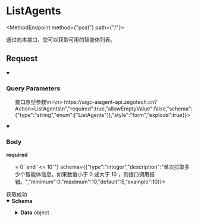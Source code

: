 <h1 className={"openapi__heading"}>ListAgents</h1>

<MethodEndpoint method={"post"} path={"/"}></MethodEndpoint>


通过向本接口，您可以获取可用的智能体列表。
## Request
<details style={{"marginBottom":"1rem"}} className={"openapi-markdown__details"} data-collapsed={false} open={true}><summary style={{}}><h3 className={"openapi-markdown__details-summary-header-params"}>Query Parameters</h3></summary><div><ul><ParamsItem className={"paramsItem"} param={{"name":"Action","in":"query","description":"> 接口原型参数\n>\n> https://aigc-aiagent-api.zegotech.cn?Action=ListAgents\n","required":true,"allowEmptyValue":false,"schema":{"type":"string","enum":["ListAgents"]},"style":"form","explode":true}}></ParamsItem><ParamsItem className={"paramsItem"} param={{"name":"AppId","in":"query","description":"AppId，ZEGO 分配的用户唯一凭证。","required":true,"schema":{"type":"integer","format":"uint32"}}}></ParamsItem><ParamsItem className={"paramsItem"} param={{"name":"SignatureNonce","in":"query","description":"随机字符串。","required":true,"schema":{"type":"string"}}}></ParamsItem><ParamsItem className={"paramsItem"} param={{"name":"Timestamp","in":"query","description":"Unix 时间戳，单位为秒。最多允许 10 分钟的误差。","required":true,"schema":{"type":"integer","format":"int64"}}}></ParamsItem><ParamsItem className={"paramsItem"} param={{"name":"Signature","in":"query","description":"签名，用于验证请求的合法性。","required":true,"schema":{"type":"string"}}}></ParamsItem><ParamsItem className={"paramsItem"} param={{"name":"SignatureVersion","in":"query","description":"签名版本号，默认值为 2.0。","required":true,"schema":{"type":"string","enum":["2.0"]}}}></ParamsItem></ul></div></details>
<MimeTabs className={"openapi-tabs__mime request"}><TabItem label={"application/json"} value={"application/json-schema"}><details style={{}} className={"openapi-markdown__details mime"} data-collapsed={false} open={true}><summary style={{}} className={"openapi-markdown__details-summary-mime"}><h3 className={"openapi-markdown__details-summary-header-body"}>Body</h3><strong className={"openapi-schema__required"}>required</strong></summary><ul className={"request-schema-first-body-node-container"}><SchemaItem collapsible={false} name={"Limit"} required={false} schemaName={"integer"} qualifierMessage={"**Possible values:** `>= 0` and `<= 10`"} schema={{"type":"integer","description":"单次拉取多少个智能体信息。如果数值小于 0 或大于 10 ，则接口调用报错。","minimum":0,"maximum":10,"default":5,"example":10}}></SchemaItem><SchemaItem collapsible={false} name={"Cursor"} required={false} schemaName={"string"} qualifierMessage={undefined} schema={{"type":"string","description":"分页拉取标志，第一次不填，之后填上一次返回的 Cursor 值。当返回的 Cursor 为空时，代表智能体列表获取完毕。","example":""}}></SchemaItem></ul></details></TabItem></MimeTabs>
<div><div><ApiTabs label={undefined} id={undefined}><TabItem label={"200"} value={"200"}><div>获取成功</div><div><MimeTabs className={"openapi-tabs__mime"} schemaType={"response"}><TabItem label={"application/json"} value={"application/json"}><SchemaTabs className={"openapi-tabs__schema"}><TabItem label={"Schema"} value={"Schema"}><details style={{}} className={"openapi-markdown__details response"} data-collapsed={false} open={true}><summary style={{}} className={"openapi-markdown__details-summary-response"}><strong>Schema</strong></summary><ul className={"response-schema-first-body-node-container"}><SchemaItem collapsible={false} name={"Code"} required={false} schemaName={"integer"} qualifierMessage={undefined} schema={{"type":"integer","description":"返回码，0 表示成功，其他值表示失败。详情请参考 [返回码](/aiagent-server/api-reference/return-codes) 说明。","example":0}}></SchemaItem><SchemaItem collapsible={false} name={"Message"} required={false} schemaName={"string"} qualifierMessage={undefined} schema={{"type":"string","description":"请求结果说明","example":"Success"}}></SchemaItem><SchemaItem collapsible={false} name={"RequestId"} required={false} schemaName={"string"} qualifierMessage={undefined} schema={{"type":"string","description":"请求 ID","example":"8825223157230377926"}}></SchemaItem><SchemaItem collapsible={true} className={"schemaItem"}><details style={{}} className={"openapi-markdown__details"}><summary style={{}}><span className={"openapi-schema__container"}><strong className={"openapi-schema__property"}>Data</strong><span className={"openapi-schema__name"}> object</span></span></summary><div className={"schema-description-container"}><SchemaItem collapsible={false} name={"Total"} required={false} schemaName={"integer"} qualifierMessage={undefined} schema={{"type":"integer","description":"符合查询条件的智能体总数","example":10}}></SchemaItem><SchemaItem collapsible={true} className={"schemaItem"}><details style={{}} className={"openapi-markdown__details"}><summary style={{}}><span className={"openapi-schema__container"}><strong className={"openapi-schema__property"}>Agents</strong><span className={"openapi-schema__name"}> object[]</span></span></summary><div className={"schema-description-container"}><div className={"schema-description"}>智能体列表</div><li className={"opening-array-bracket-container"}><div className={"opening-array-bracket"}><span className={"opening-array-bracket_text"}>Array</span><span className={"opening-array-bracket_symbol"}>[</span></div></li><SchemaItem collapsible={false} name={"AgentId"} required={false} schemaName={"string"} qualifierMessage={undefined} schema={{"type":"string","description":"智能体唯一标识符","example":"xiaozhi"}}></SchemaItem><SchemaItem collapsible={false} name={"Name"} required={false} schemaName={"string"} qualifierMessage={undefined} schema={{"type":"string","description":"智能体名称","example":"小智"}}></SchemaItem><SchemaItem collapsible={true} className={"schemaItem"}><details style={{}} className={"openapi-markdown__details"}><summary style={{}}><span className={"openapi-schema__container"}><strong className={"openapi-schema__property"}>LLM</strong><span className={"openapi-schema__name"}> object</span></span></summary><div className={"schema-description-container"}><SchemaItem collapsible={false} name={"Url"} required={true} schemaName={"string"} qualifierMessage={undefined} schema={{"type":"string","description":"接收请求的端点（可以是你自己的服务，也可以是任何 LLM 服务提供商提供的服务），并且必须兼容 [OpenAI Chat Completions API](https://platform.openai.com/docs/api-reference/chat)。\n\n例如：https://api.openai.com/v1/chat/completions\n\n> **📌 重要说明**\n>\n> 如果 ApiKey 设置为 \"zego_test\"，则必须使用以下 Url 地址之一：\n> - MiniMax：https://api.minimax.chat/v1/text/chatcompletion_v2\n> - 火山引擎（豆包）：https://ark.cn-beijing.volces.com/api/v3/chat/completions\n> - 阿里云百炼（通义千问）：https://dashscope.aliyuncs.com/compatible-mode/v1/chat/completions\n> - 阶跃星辰：https://api.stepfun.com/v1/chat/completions\n","example":"https://ark.cn-beijing.volces.com/api/v3/chat/completions"}}></SchemaItem><SchemaItem collapsible={false} name={"ApiKey"} required={false} schemaName={"string"} qualifierMessage={undefined} schema={{"type":"string","description":"LLM 服务提供商用于认证的参数。默认为空，但在生产环境中必须提供。\n\n> **📌 重要说明**\n>\n> 在接入测试期间(AI Agent 服务开通 2 周内)，可以将该参数值设置为 \"zego_test\" 即可使用该服务。\n","example":"zego_test"}}></SchemaItem><SchemaItem collapsible={false} name={"Model"} required={true} schemaName={"string"} qualifierMessage={undefined} schema={{"type":"string","description":"LLM 模型。不同的 LLM 服务提供商支持不同的模型，请参考其官方文档选择合适的模型。\n\n> **📌 重要说明**\n>\n> 如果 ApiKey 设置为 \"zego_test\"，则必须使用以下模型之一：\n> - MiniMax：\n>   - *MiniMax-Text-01*\n> - 火山引擎（豆包）：\n>   - *doubao-1-5-pro-32k-250115*\n>   - *doubao-1-5-lite-32k-250115*\n> - 阿里云百炼（通义千问）：\n>   - *qwen-plus*\n> - 阶跃星辰：\n>   - *step-2-16k*\n","example":"doubao-1-5-lite-32k-250115"}}></SchemaItem><SchemaItem collapsible={false} name={"SystemPrompt"} required={false} schemaName={"string"} qualifierMessage={undefined} schema={{"type":"string","description":"智能体系统提示（prompt）。调用 LLM 时附加在最前的预定义信息，用于控制 LLM 输出。可以是角色设定、提示词和回答样例等。","example":"你是一个友好的助手"}}></SchemaItem><SchemaItem collapsible={false} name={"Temperature"} required={false} schemaName={"number"} qualifierMessage={"**Possible values:** `>= 0` and `<= 2`"} schema={{"type":"number","description":"数值越高，输出越随机；数值越低，输出越集中和确定。","minimum":0,"maximum":2,"default":0.7,"example":0.7}}></SchemaItem><SchemaItem collapsible={false} name={"TopP"} required={false} schemaName={"number"} qualifierMessage={"**Possible values:** `>= 0` and `<= 1`"} schema={{"type":"number","description":"采样方法，数值越小，确定性越强；数值越大，随机性越强。","minimum":0,"maximum":1,"default":0.9,"example":0.9}}></SchemaItem><SchemaItem collapsible={false} name={"Params"} required={false} schemaName={"object"} qualifierMessage={undefined} schema={{"type":"object","description":"LLM 服务提供商支持的其他参数，如最大 Token 数量限制等。不同的 LLM 提供商支持不同的参数，请参考其官方文档并根据需要填写。","example":{"max_tokens":16384}}}></SchemaItem><SchemaItem collapsible={false} name={"AddAgentInfo"} required={false} schemaName={"boolean"} qualifierMessage={undefined} schema={{"type":"boolean","description":"如果此值为 true，AI Agent 服务器在请求 LLM 服务时会在请求参数中包含智能体信息。\n您可以使用此参数在自定义 LLM 服务中执行额外的业务逻辑。\n\nagent_info 的结构如下：\n- room_id: 房间 ID\n- user_id: 用户 ID\n- agent_instance_id: 智能体实例 ID\n","default":false,"example":false}}></SchemaItem></div></details></SchemaItem><SchemaItem collapsible={true} className={"schemaItem"}><details style={{}} className={"openapi-markdown__details"}><summary style={{}}><span className={"openapi-schema__container"}><strong className={"openapi-schema__property"}>TTS</strong><span className={"openapi-schema__name"}> object</span></span></summary><div className={"schema-description-container"}><SchemaItem collapsible={false} name={"Vendor"} required={true} schemaName={"string"} qualifierMessage={"**Possible values:** [`Aliyun`, `ByteDance`, `ByteDanceFlowing`, `MiniMax`, `CosyVoice`]"} schema={{"type":"string","description":"语音合成（TTS）服务提供商。选项：\n- Aliyun: 阿里云\n- ByteDance: 字节跳动火山语音（大模型语音合成 API）\n- ByteDanceFlowing: 字节跳动火山语音（流式语音合成 API (WebSocket)）\n- MiniMax: MiniMax\n- CosyVoice: 阿里云 CosyVoice\n","enum":["Aliyun","ByteDance","ByteDanceFlowing","MiniMax","CosyVoice"],"example":"ByteDance"}}></SchemaItem><SchemaItem collapsible={true} className={"schemaItem"}><details style={{}} className={"openapi-markdown__details"}><summary style={{}}><span className={"openapi-schema__container"}><strong className={"openapi-schema__property"}>Params</strong><span className={"openapi-schema__name"}> object</span><span className={"openapi-schema__divider"}></span><span className={"openapi-schema__required"}>required</span></span></summary><div className={"schema-description-container"}><div className={"schema-description"}><div>  <p>TTS 配置参数，格式为 JSON 对象。包含 app 参数（用于认证）和其他参数（用于调整 TTS 效果）。</p>  <br/>  <p>除 app 参数外，还可以传入其他 TTS 配置参数来调整语音合成效果，这些参数会直接透传给对应的 TTS 服务提供商。</p>  <p>您可以根据 Vendor 的值，参考如下服务提供商的官方文档获取所需信息：</p>  <p>- Aliyun：[智能语音合成 - 接口说明](https://help.aliyun.com/zh/isi/developer-reference/overview-of-speech-synthesis?spm=a2c4g.11186623.help-menu-30413.d_3_1_0_0.9e5b1f01YvXYPa&scm=20140722.H_84435._.OR_help-T_cn~zh-V_1#section-ljp-l5z-efu)</p>  <p>- ByteDance：[大模型语音合成 API - 参数列表 - 请求参数](https://www.volcengine.com/docs/6561/1257584#%E8%AF%B7%E6%B1%82%E5%8F%82%E6%95%B0)</p>  <p>- ByteDanceFlowing：[双向流式 API - WebSocket 二进制协议](https://www.volcengine.com/docs/6561/1329505#websocket-%E4%BA%8C%E8%BF%9B%E5%88%B6%E5%8D%8F%E8%AE%AE) 中的 “Payload 请求参数”</p>  <p>- MiniMax：[语音模型 - T2A v2 - WebSocket - 接口请求参数](https://platform.minimaxi.com/document/T2A%20V2?key=66719005a427f0c8a5701643#PxNsxKPXzZqmI7zIc3O2Wy63)</p>  <p>- CosyVoice：[语音合成CosyVoice WebSocket API](https://help.aliyun.com/zh/model-studio/cosyvoice-websocket-api?spm=a2c4g.11186623.help-menu-2400256.d_2_5_0_2.3edf33b47WqNcp) 中的 “payload 请求参数”</p></div></div><SchemaItem collapsible={true} className={"schemaItem"}><details style={{}} className={"openapi-markdown__details"}><summary style={{}}><strong>app</strong><span className={"schema-name"}> object</span><strong style={{"fontSize":"var(--ifm-code-font-size)","color":"var(--openapi-required)"}}> required</strong></summary><div className={"schema-description-container"}><div className={"schema-description"}>用于 TTS 服务鉴权，不同的 Vendor 值要求传入的 app 参数的结构不同，请查看一下每个厂商的要求说明。</div></div><div className={"oneof-container"}><span className={"oneof-label badge badge--info"}>oneOf</span><SchemaTabs><TabItem label={"Aliyun"} value={"0-item-properties"}><SchemaItem collapsible={false} name={"app_key"} required={true} schemaName={"string"} qualifierMessage={undefined} schema={{"type":"string","description":"请参考阿里云文档 [智能语音交互 - 快速入门 - 从这里开始](https://help.aliyun.com/zh/isi/getting-started/start-here?spm=a2c4g.11186623.0.0.44f34b4f40XABA#659bb8103941q) 中 “步骤 4：管理项目” 获取 AppKey 并传入此处。\n> **📌 重要说明**\n>\n> 在接入测试期间(AI Agent 服务开通 2 周内)，可以将该参数值设置为 \"zego_test\" 即可使用该服务。\n","example":"zego_test"}}></SchemaItem><SchemaItem collapsible={false} name={"ak_id"} required={true} schemaName={"string"} qualifierMessage={undefined} schema={{"type":"string","description":"请参考阿里云文档 [智能语音交互 - 快速入门 - 从这里开始](https://help.aliyun.com/zh/isi/getting-started/start-here?spm=a2c4g.11186623.0.0.44f34b4f40XABA#659bb8103941q) 中 “步骤 2：创建 AccessKey” 获取 AccessKey ID 并传入此处。\n> **📌 重要说明**\n>\n> 在接入测试期间(AI Agent 服务开通 2 周内)，可以将该参数值设置为 \"zego_test\" 即可使用该服务。\n","example":"zego_test"}}></SchemaItem><SchemaItem collapsible={false} name={"ak_key"} required={true} schemaName={"string"} qualifierMessage={undefined} schema={{"type":"string","description":"请参考阿里云文档 [智能语音交互 - 快速入门 - 从这里开始](https://help.aliyun.com/zh/isi/getting-started/start-here?spm=a2c4g.11186623.0.0.44f34b4f40XABA#659bb8103941q) 中 “步骤 2：创建 AccessKey” 获取 AccessKey Secret 并传入此处。\n> **📌 重要说明**\n>\n> 在接入测试期间(AI Agent 服务开通 2 周内)，可以将该参数值设置为 \"zego_test\" 即可使用该服务。\n","example":"zego_test"}}></SchemaItem></TabItem><TabItem label={"ByteDance"} value={"1-item-properties"}><SchemaItem collapsible={false} name={"appid"} required={true} schemaName={"string"} qualifierMessage={undefined} schema={{"type":"string","description":"请参考火山引擎文档 [语音技术 - 快速入门 - 控制台使用 FAQ](https://www.volcengine.com/docs/6561/196768#q1%EF%BC%9A%E5%93%AA%E9%87%8C%E5%8F%AF%E4%BB%A5%E8%8E%B7%E5%8F%96%E5%88%B0%E4%BB%A5%E4%B8%8B%E5%8F%82%E6%95%B0appid%EF%BC%8Ccluster%EF%BC%8Ctoken%EF%BC%8Cauthorization-type%EF%BC%8Csecret-key-%EF%BC%9F) 中 “哪里可以获取到以下参数appid，cluster，token，authorization_type，secret_key ？”。\n> **📌 重要说明**\n>\n> 在接入测试期间(AI Agent 服务开通 2 周内)，可以将该参数值设置为 \"zego_test\" 即可使用该服务。\n","example":"zego_test"}}></SchemaItem><SchemaItem collapsible={false} name={"token"} required={true} schemaName={"string"} qualifierMessage={undefined} schema={{"type":"string","description":"请参考火山引擎文档 [语音技术 - 快速入门 - 控制台使用 FAQ](https://www.volcengine.com/docs/6561/196768#q1%EF%BC%9A%E5%93%AA%E9%87%8C%E5%8F%AF%E4%BB%A5%E8%8E%B7%E5%8F%96%E5%88%B0%E4%BB%A5%E4%B8%8B%E5%8F%82%E6%95%B0appid%EF%BC%8Ccluster%EF%BC%8Ctoken%EF%BC%8Cauthorization-type%EF%BC%8Csecret-key-%EF%BC%9F) 中 “哪里可以获取到以下参数appid，cluster，token，authorization_type，secret_key ？”。\n> **📌 重要说明**\n>\n> 在接入测试期间(AI Agent 服务开通 2 周内)，可以将该参数值设置为 \"zego_test\" 即可使用该服务。\n","example":"zego_test"}}></SchemaItem><SchemaItem collapsible={false} name={"cluster"} required={true} schemaName={""} qualifierMessage={"**Possible values:** [`volcano_tts`, `volcano_mega`, `volcano_icl`]"} schema={{"description":"火山引擎集群配置\n> **📌 重要说明**\n>\n> 此参数需与 audio.voice_type 参数匹配。\n","enum":["volcano_tts","volcano_mega","volcano_icl"],"default":"volcano_tts","example":"volcano_tts"}}></SchemaItem></TabItem><TabItem label={"ByteDanceFlowing"} value={"2-item-properties"}><SchemaItem collapsible={false} name={"appid"} required={true} schemaName={"string"} qualifierMessage={undefined} schema={{"type":"string","description":"请参考火山引擎文档 [语音技术 - 快速入门 - 控制台使用 FAQ](https://www.volcengine.com/docs/6561/196768#q1%EF%BC%9A%E5%93%AA%E9%87%8C%E5%8F%AF%E4%BB%A5%E8%8E%B7%E5%8F%96%E5%88%B0%E4%BB%A5%E4%B8%8B%E5%8F%82%E6%95%B0appid%EF%BC%8Ccluster%EF%BC%8Ctoken%EF%BC%8Cauthorization-type%EF%BC%8Csecret-key-%EF%BC%9F) 中 “哪里可以获取到以下参数appid，cluster，token，authorization_type，secret_key ？”。\n> **📌 重要说明**\n>\n> 在接入测试期间(AI Agent 服务开通 2 周内)，可以将该参数值设置为 \"zego_test\" 即可使用该服务。\n","example":"zego_test"}}></SchemaItem><SchemaItem collapsible={false} name={"token"} required={true} schemaName={"string"} qualifierMessage={undefined} schema={{"type":"string","description":"请参考火山引擎文档 [语音技术 - 快速入门 - 控制台使用 FAQ](https://www.volcengine.com/docs/6561/196768#q1%EF%BC%9A%E5%93%AA%E9%87%8C%E5%8F%AF%E4%BB%A5%E8%8E%B7%E5%8F%96%E5%88%B0%E4%BB%A5%E4%B8%8B%E5%8F%82%E6%95%B0appid%EF%BC%8Ccluster%EF%BC%8Ctoken%EF%BC%8Cauthorization-type%EF%BC%8Csecret-key-%EF%BC%9F) 中 “哪里可以获取到以下参数appid，cluster，token，authorization_type，secret_key ？”。\n> **📌 重要说明**\n>\n> 在接入测试期间(AI Agent 服务开通 2 周内)，可以将该参数值设置为 \"zego_test\" 即可使用该服务。\n","example":"zego_test"}}></SchemaItem><SchemaItem collapsible={false} name={"resource_id"} required={true} schemaName={""} qualifierMessage={"**Possible values:** [`volc.service_type.10029`, `volc.megatts.default`, `volc.megatts.concurr`]"} schema={{"description":"火山引擎资源 ID\n> **📌 重要说明**\n>\n> 此参数需与 req_params.speaker 参数匹配。\n","enum":["volc.service_type.10029","volc.megatts.default","volc.megatts.concurr"],"default":"volc.service_type.10029","example":"volc.service_type.10029"}}></SchemaItem></TabItem><TabItem label={"MiniMax"} value={"3-item-properties"}><SchemaItem collapsible={false} name={"api_key"} required={true} schemaName={"string"} qualifierMessage={undefined} schema={{"type":"string","description":"请参考 MiniMax 文档 [快速开始](https://platform.minimaxi.com/document/Fast%20access?key=66701cf51d57f38758d581b2) 获取 api key 并传入此处。\n> **📌 重要说明**\n>\n> 在接入测试期间(AI Agent 服务开通 2 周内)，可以将该参数值设置为 \"zego_test\" 即可使用该服务。\n","example":"zego_test"}}></SchemaItem></TabItem><TabItem label={"CosyVoice"} value={"4-item-properties"}><SchemaItem collapsible={false} name={"api_key"} required={true} schemaName={"string"} qualifierMessage={undefined} schema={{"type":"string","description":"请参考 CosyVoice 文档 [获取API Key](https://help.aliyun.com/zh/model-studio/get-api-key?spm=a2c4g.11186623.0.0.621433b4VRO9z6) 获取 api key 并传入此处。\n> **📌 重要说明**\n>\n> 在接入测试期间(AI Agent 服务开通 2 周内)，可以将该参数值设置为 \"zego_test\" 即可使用该服务。\n","example":"zego_test"}}></SchemaItem></TabItem></SchemaTabs></div></details></SchemaItem><SchemaItem collapsible={false} name={"other_params"} required={false} schemaName={"string"} qualifierMessage={undefined} schema={{"type":"string","description":"\n> **📌 重要说明**\n>\n> other_params 不是一个有效参数，仅仅是为了说明如何透传厂商参数。\n> 除 app 参数外，其余参数均直接透传厂商参数。\n\n以下是各家厂商的参数填写示例，请根据实际需求填写：\n\n1. Aliyun:\n```json\n\"TTS\": {\n    \"Vendor\": \"Aliyun\",\n    \"Params\": {\n        \"app\":{\n            \"app_key\": \"your key\",\n            \"ak_id\": \"your ak id\",\n            \"ak_key\": \"your ak key\"\n        },\n        \"voice\": \"zhitian_emo\"\n    }\n}\n```\n2. ByteDance:\n```json\n/*\n    cluster 配置说明：\n    默认 ：volcano_tts：普通音色的集群\n          volcano_mega： 声音复刻大模型 1.0\n          volcano_icl：声音复刻大模型 2.0\n*/\n\n\"TTS\": {\n    \"Vendor\": \"ByteDance\",\n    \"Params\": {\n        \"app\": {\n            \"appid\": \"your_appid\",\n            \"token\": \"your_token\",\n            \"cluster\": \"volcano_tts\"\n        },\n        \"audio\": {\n            \"voice_type\": \"your_voice_type\"\n        }\n    }\n}\n```\n3. ByteDanceFlowing:\n```json\n/*\n    resource_id 配置说明：\n    默认 ：volc.service_type.10029， 即：火山大模型语音合成\n    声音复刻2.0：\n       volc.megatts.default（小时版）\n       volc.megatts.concurr（并发版）\n    ⚠️（不支持声音复刻1.0）\n    ⚠️注意：speaker（音色id）和resource_id 要匹配\n*/\n\n\"TTS\": {\n    \"Vendor\": \"ByteDanceFlowing\",\n    \"Params\": {\n        \"app\": {\n            \"appid\": \"your appid\",\n            \"token\": \"your token\",\n            \"resource_id\": \"volc.service_type.10029\" // 音色resourceid\n        },\n        \"req_params\": {\n            \"speaker\": \"zh_female_qingxinnvsheng_mars_bigtts\" //音色id\n        }\n    }\n}\n```\n4. Minimax:\n```json\n\"TTS\": {\n    \"Vendor\": \"MiniMax\",\n    \"Params\": {\n        \"app\": {\n            \"group_id\": \"your_group_id\",\n            \"api_key\":  \"your_api_key\",\n        },\n        \"model\": \"speech-02-turbo-preview\",\n        \"voice_setting\": {\n            \"voice_id\": \"male-qn-qingse\"\n        }\n    }\n}\n```\n5. CosyVoice:\n```json\n{\n    \"Vendor\": \"CosyVoice\",\n    \"Params\": {\n        \"app\": {\n            \"api_key\": \"your_api_key\"\n        },\n        \"payload\": {\n            \"model\": \"cosyvoice-v2\",\n            \"parameters\": {\n                \"voice\": \"longxiaochun_v2\"\n            }\n        }\n    }\n}\n```\n"}}></SchemaItem></div></details></SchemaItem><SchemaItem collapsible={true} className={"schemaItem"}><details style={{}} className={"openapi-markdown__details"}><summary style={{}}><span className={"openapi-schema__container"}><strong className={"openapi-schema__property"}>FilterText</strong><span className={"openapi-schema__name"}> object[]</span></span></summary><div className={"schema-description-container"}><div className={"schema-description"}>从 LLM 返回的内容中过滤指定标点符号内的文本，然后再进行语音合成。注意：- 需要在 LLM > SystemPrompt 中定义哪些内容应该放在指定标点符号内- 此参数在更新智能体实例时无法更新</div><li className={"opening-array-bracket-container"}><div className={"opening-array-bracket"}><span className={"opening-array-bracket_text"}>Array</span><span className={"opening-array-bracket_symbol"}>[</span></div></li><SchemaItem collapsible={false} name={"BeginCharacters"} required={true} schemaName={"string"} qualifierMessage={undefined} schema={{"type":"string","description":"过滤文本的开始标点符号。例如，如果要过滤 () 中的内容，请设置为 (。","example":"("}}></SchemaItem><SchemaItem collapsible={false} name={"EndCharacters"} required={true} schemaName={"string"} qualifierMessage={undefined} schema={{"type":"string","description":"过滤文本的结束标点符号。例如，如果要过滤 () 中的内容，请设置为 )。","example":")"}}></SchemaItem><li className={"closing-array-bracket-container"}><div className={"closing-array-bracket"}>]</div></li></div></details></SchemaItem><SchemaItem collapsible={false} name={"TerminatorText"} required={false} schemaName={"string"} qualifierMessage={"**Possible values:** `<= 4 characters`"} schema={{"type":"string","maxLength":4,"description":"可用于设置 TTS 的终止文本。若输入 TTS 的文本中出现匹配 TerminatorText 字符串的内容，则本轮 TTS 从 TerminatorText 字符串（包含）开始的内容将不再进行语音合成。\n> **📌 重要说明**\n>\n> 双向流式只能设置一个字符。\n"}}></SchemaItem></div></details></SchemaItem><SchemaItem collapsible={true} className={"schemaItem"}><details style={{}} className={"openapi-markdown__details"}><summary style={{}}><span className={"openapi-schema__container"}><strong className={"openapi-schema__property"}>ASR</strong><span className={"openapi-schema__name"}> object</span></span></summary><div className={"schema-description-container"}><SchemaItem collapsible={false} name={"HotWord"} required={false} schemaName={"string"} qualifierMessage={undefined} schema={{"type":"string","description":"热词列表用于提高识别准确率。格式：Hotword1|Weight1,Hotword2|Weight2,Hotword3|Weight3\n\n单个热词不超过 30 个字符（最多 10 个汉字），不能包含空格，权重范围：[-1, 11]。\n最多支持 128 个热词\n\n> **📌 重要说明**\n>\n> 当权重为 11 时，表示该词为超级热词。建议仅将重要且必须生效的热词设置到 11，过多权重为 11 的热词会影响识别效果。\n","example":"历史类|10,物理类|10,体育类|10"}}></SchemaItem><SchemaItem collapsible={true} className={"schemaItem"}><details style={{}} className={"openapi-markdown__details"}><summary style={{}}><span className={"openapi-schema__container"}><strong className={"openapi-schema__property"}>Params</strong><span className={"openapi-schema__name"}> object</span></span></summary><div className={"schema-description-container"}><div className={"schema-description"}>扩展参数，详情请联系 ZEGO 技术支持。</div><SchemaItem collapsible={false} name={"engine_model_type"} required={false} schemaName={"string"} qualifierMessage={"**Possible values:** [`16k_zh`, `16k_zh-PY`, `16k_zh-TW`, `16k_zh_edu`, `16k_zh_medical`, `16k_zh_court`, `16k_yue`, `16k_en`, `16k_en_game`, `16k_en_edu`, `16k_ko`, `16k_ja`, `16k_th`, `16k_id`, `16k_vi`, `16k_ms`, `16k_fil`, `16k_pt`, `16k_tr`, `16k_ar`, `16k_es`, `16k_hi`, `16k_fr`, `16k_de`, `16k_zh_dialect`]"} schema={{"type":"string","default":"16k_zh","enum":["16k_zh","16k_zh-PY","16k_zh-TW","16k_zh_edu","16k_zh_medical","16k_zh_court","16k_yue","16k_en","16k_en_game","16k_en_edu","16k_ko","16k_ja","16k_th","16k_id","16k_vi","16k_ms","16k_fil","16k_pt","16k_tr","16k_ar","16k_es","16k_hi","16k_fr","16k_de","16k_zh_dialect"],"description":"设置识别引擎模型类型\n<details>\n<summary>点击展开查看支持的语言类型详细说明</summary>\n<ul>\n  <li>16k_zh：中文通用；</li>\n  <li>16k_zh-PY：中英粤；</li>\n  <li>16k_zh-TW：中文繁体；</li>\n  <li>16k_zh_edu：中文教育；</li>\n  <li>16k_zh_medical：中文医疗；</li>\n  <li>16k_zh_court：中文法庭；</li>\n  <li>16k_yue：粤语；</li>\n  <li>16k_en：英文通用；</li>\n  <li>16k_en_game：英文游戏；</li>\n  <li>16k_en_edu：英文教育；</li>\n  <li>16k_ko：韩语；</li>\n  <li>16k_ja：日语；</li>\n  <li>16k_th：泰语；</li>\n  <li>16k_id：印度尼西亚语；</li>\n  <li>16k_vi：越南语；</li>\n  <li>16k_ms：马来语；</li>\n  <li>16k_fil：菲律宾语；</li>\n  <li>16k_pt：葡萄牙语；</li>\n  <li>16k_tr：土耳其语；</li>\n  <li>16k_ar：阿拉伯语；</li>\n  <li>16k_es：西班牙语；</li>\n  <li>16k_hi：印地语；</li>\n  <li>16k_fr：法语；</li>\n  <li>16k_de：德语；</li>\n  <li>16k_zh_dialect：中文普通话 + 多方言混合引擎，除普通话外支持23种方言（上海话、四川话、武汉话、贵阳话、昆明话、西安话、郑州话、太原话、兰州话、银川话、西宁话、南京话、合肥话、南昌话、长沙话、苏州话、杭州话、济南话、天津话、石家庄话、黑龙江话、吉林话、辽宁话）；</li>\n</ul>\n</details>\n"}}></SchemaItem></div></details></SchemaItem><SchemaItem collapsible={false} name={"VADSilenceSegmentation"} required={false} schemaName={"number"} qualifierMessage={"**Possible values:** `>= 200` and `<= 2000`"} schema={{"type":"number","description":"用于设置用户说话停顿多少秒后，不再将两句话视为一句。\n单位为 ms，范围 [200，2000]，默认为 500。\n","minimum":200,"maximum":2000,"default":500,"example":500}}></SchemaItem><SchemaItem collapsible={false} name={"PauseInterval"} required={false} schemaName={"number"} qualifierMessage={"**Possible values:** `>= 200` and `<= 2000`"} schema={{"type":"number","description":"用于设置用户说话停顿多少秒内，将两句话视为一句，即 ASR 多句拼接。\n单位为 ms，范围 [200，2000]。\n仅当此值大于 VADSilenceSegmentation 时，才会启用 ASR 多句拼接。\n","minimum":200,"maximum":2000,"example":800}}></SchemaItem></div></details></SchemaItem><li className={"closing-array-bracket-container"}><div className={"closing-array-bracket"}>]</div></li></div></details></SchemaItem><SchemaItem collapsible={false} name={"Cursor"} required={false} schemaName={"string"} qualifierMessage={undefined} schema={{"type":"string","description":"非空仅表示还有智能体的信息未返回，需要将该字段设置到请求参数 *Cursor* 中拉取更多智能体的信息；为空表示已经返回所有智能体的信息。","example":"COAI"}}></SchemaItem></div></details></SchemaItem></ul></details></TabItem><TabItem label={"Example (from schema)"} value={"Example (from schema)"}><ResponseSamples responseExample={"{\n  \"Code\": 0,\n  \"Message\": \"Success\",\n  \"RequestId\": \"8825223157230377926\",\n  \"Data\": {\n    \"Total\": 10,\n    \"Agents\": [\n      {\n        \"AgentId\": \"xiaozhi\",\n        \"Name\": \"小智\",\n        \"LLM\": {\n          \"Url\": \"https://ark.cn-beijing.volces.com/api/v3/chat/completions\",\n          \"ApiKey\": \"zego_test\",\n          \"Model\": \"doubao-1-5-lite-32k-250115\",\n          \"SystemPrompt\": \"你是一个友好的助手\",\n          \"Temperature\": 0.7,\n          \"TopP\": 0.9,\n          \"Params\": {\n            \"max_tokens\": 16384\n          },\n          \"AddAgentInfo\": false\n        },\n        \"TTS\": {\n          \"Vendor\": \"ByteDance\",\n          \"Params\": {\n            \"app\": {\n              \"appid\": \"zego_test\",\n              \"token\": \"zego_test\",\n              \"cluster\": \"volcano_tts\"\n            },\n            \"audio\": {\n              \"voice_type\": \"zh_female_qingxinnvsheng_mars_bigtts\",\n              \"loudness_ratio\": 1,\n              \"speed_ratio\": 1\n            }\n          },\n          \"FilterText\": [\n            {\n              \"BeginCharacters\": \"(\",\n              \"EndCharacters\": \")\"\n            }\n          ],\n          \"TerminatorText\": \"string\"\n        },\n        \"ASR\": {\n          \"HotWord\": \"历史类|10,物理类|10,体育类|10\",\n          \"Params\": {},\n          \"VADSilenceSegmentation\": 500,\n          \"PauseInterval\": 800\n        }\n      }\n    ],\n    \"Cursor\": \"COAI\"\n  }\n}"} language={"json"}></ResponseSamples></TabItem><TabItem label={"Example"} value={"Example"}><ResponseSamples responseExample={"{\n  \"Code\": 0,\n  \"Message\": \"Success\",\n  \"RequestId\": \"8825223157230377926\",\n  \"Data\": {\n    \"Total\": 10,\n    \"Agents\": [\n      {\n        \"AgentId\": \"xiaozhi\",\n        \"Name\": \"小智\",\n        \"LLM\": {\n          \"Url\": \"https://ark.cn-beijing.volces.com/api/v3/chat/completions\",\n          \"ApiKey\": \"eexxxxxxxxxxxxxxx\",\n          \"Model\": \"ep-xxxxxxxxxx\",\n          \"SystemPrompt\": \"你是小智，成年女性，是**即构科技创造的陪伴助手**，上知天文下知地理，聪明睿智、热情友善。\\n对话要求：1、按照人设要求与用户对话。\\n2、不能超过100字。\"\n        },\n        \"TTS\": {\n          \"Vendor\": \"ByteDance\",\n          \"Params\": {\n            \"app\": {\n              \"appid\": \"your_appid\",\n              \"cluster\": \"volcano_tts\",\n              \"token\": \"your_token\"\n            },\n            \"audio\": {\n              \"voice_type\": \"your_voice_type\"\n            }\n          }\n        },\n        \"ASR\": {}\n      }\n    ],\n    \"Cursor\": \"COAI\"\n  }\n}"} language={"json"}></ResponseSamples></TabItem></SchemaTabs></TabItem></MimeTabs></div></TabItem></ApiTabs></div></div>
      